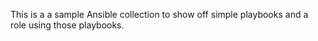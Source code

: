 This is a a sample Ansible collection to show off simple playbooks and a role using those playbooks.
